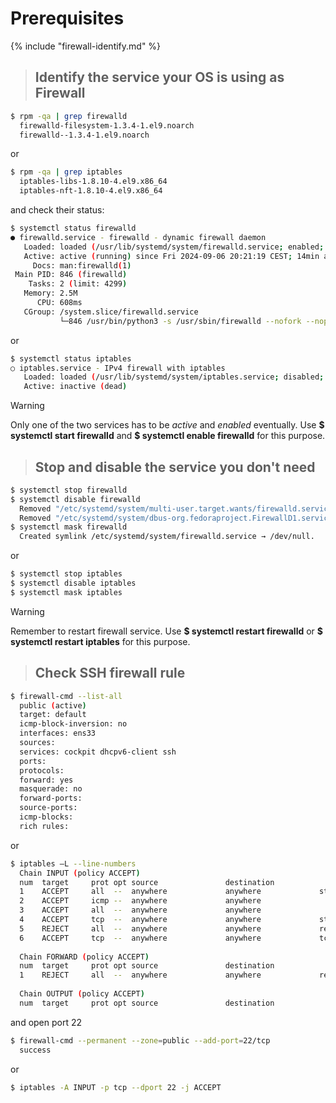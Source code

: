 # Prerequisites
{% include "firewall-identify.md" %}
> ## Identify the service your OS is using as Firewall

```bash
$ rpm -qa | grep firewalld
  firewalld-filesystem-1.3.4-1.el9.noarch
  firewalld--1.3.4-1.el9.noarch

```
or

```bash
$ rpm -qa | grep iptables
  iptables-libs-1.8.10-4.el9.x86_64
  iptables-nft-1.8.10-4.el9.x86_64
```
and check their status:

```bash
$ systemctl status firewalld
● firewalld.service - firewalld - dynamic firewall daemon
   Loaded: loaded (/usr/lib/systemd/system/firewalld.service; enabled; preset: enabled)
   Active: active (running) since Fri 2024-09-06 20:21:19 CEST; 14min ago
     Docs: man:firewalld(1)
 Main PID: 846 (firewalld)
    Tasks: 2 (limit: 4299)
   Memory: 2.5M
      CPU: 608ms
   CGroup: /system.slice/firewalld.service
           └─846 /usr/bin/python3 -s /usr/sbin/firewalld --nofork --nopid
```
or

```bash
$ systemctl status iptables
○ iptables.service - IPv4 firewall with iptables
   Loaded: loaded (/usr/lib/systemd/system/iptables.service; disabled; preset: disabled)
   Active: inactive (dead)
```
      
> [!WARNING]
> Only one of the two services has to be *active* and *enabled* eventually.
> Use **$ systemctl start firewalld** and **$ systemctl enable firewalld** for this purpose.

> ## Stop and disable the service you don't need

```bash
$ systemctl stop firewalld
$ systemctl disable firewalld
  Removed "/etc/systemd/system/multi-user.target.wants/firewalld.service".
  Removed "/etc/systemd/system/dbus-org.fedoraproject.FirewallD1.service".
$ systemctl mask firewalld
  Created symlink /etc/systemd/system/firewalld.service → /dev/null.
```
or

```bash
$ systemctl stop iptables
$ systemctl disable iptables
$ systemctl mask iptables
```

> [!WARNING]
> Remember to restart firewall service.
> Use **$ systemctl restart firewalld** or **$ systemctl restart iptables** for this purpose.

> ## Check SSH firewall rule

```bash
$ firewall-cmd --list-all
  public (active)
  target: default
  icmp-block-inversion: no
  interfaces: ens33
  sources:
  services: cockpit dhcpv6-client ssh
  ports:
  protocols:
  forward: yes
  masquerade: no
  forward-ports:
  source-ports:
  icmp-blocks:
  rich rules:
```
or

```bash
$ iptables –L --line-numbers
  Chain INPUT (policy ACCEPT)
  num  target     prot opt source               destination
  1    ACCEPT     all  --  anywhere             anywhere             state RELATED,ESTABLISHED
  2    ACCEPT     icmp --  anywhere             anywhere
  3    ACCEPT     all  --  anywhere             anywhere
  4    ACCEPT     tcp  --  anywhere             anywhere             state NEW tcp dpt:ssh
  5    REJECT     all  --  anywhere             anywhere             reject-with icmp-host-prohibited
  6    ACCEPT     tcp  --  anywhere             anywhere             tcp dpt:ssh
  
  Chain FORWARD (policy ACCEPT)
  num  target     prot opt source               destination
  1    REJECT     all  --  anywhere             anywhere             reject-with icmp-host-prohibited
  
  Chain OUTPUT (policy ACCEPT)
  num  target     prot opt source               destination
```
and open port 22

```bash
$ firewall-cmd --permanent --zone=public --add-port=22/tcp
  success
```
or

```bash
$ iptables -A INPUT -p tcp --dport 22 -j ACCEPT
```
